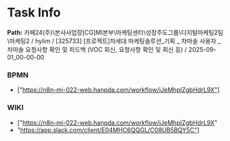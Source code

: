 # Task Info

**Path:** 카페24(주)\본사사업장\[CG]MI본부\마케팅센터\성장주도그룹\디지털마케팅2팀\마케팅2 / hylim / [325733] [프로젝트]차세대 마케팅솔루션_기획 _ 차마솔 사용자 _ 차마솔 요청사항 확인 및 피드백 (VOC 회신, 요청사항 확인 및 회신 등) / 2025-09-01_00-00-00

### BPMN
- ["https://n8n-mi-022-web.hanpda.com/workflow/iJeMhpIZgbHdrL9X"]

### WIKI
- ["https://n8n-mi-022-web.hanpda.com/workflow/iJeMhpIZgbHdrL9X"
- "https://app.slack.com/client/E04MHC6QQGL/C08UB5BQY5C"]

